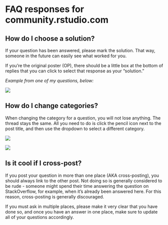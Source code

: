 FAQ responses for community.rstudio.com
================

## How do I choose a solution?

If your question has been answered, please mark the solution.
That way, someone in the future can easily see what worked for you.

If you’re the original poster (OP), there should be a little
box at the bottom of replies that you can click to select that response
as your “solution.”

*Example from one of my questions, below:*

![](https://i.imgur.com/C9fFXfQ.png)

## How do I change categories?

When changing the category for a question, you will not lose anything.
The thread stays the same. All you need to do is click the pencil icon
next to the post title, and then use the dropdown to select a different
category.

![](https://i.imgur.com/kqEhXQD.png)

![](https://i.imgur.com/8CVAlPF.png)

## Is it cool if I cross-post?

If you post your question in more than one place (AKA cross-posting),
you should always link to the other post. Not doing so is generally
considered to be rude - someone might spend their time answering the
question on StackOverflow, for example, when it’s already been answered
here. For this reason, cross-posting is generally discouraged.

If you must ask in multiple places, please make it very clear that you
have done so, and once you have an answer in one place, make sure to
update all of your questions accordingly.
